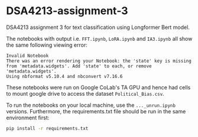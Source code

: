 # DSA4213-assignment-3
DSA4213 assignment 3 for text classification using Longformer Bert model.

The notebooks with output i.e. `FFT.ipynb`, `LoRA.ipynb` and `IA3.ipynb` all show the same following viewing error:
```
Invalid Notebook
There was an error rendering your Notebook: the 'state' key is missing from 'metadata.widgets'. Add 'state' to each, or remove 'metadata.widgets'.
Using nbformat v5.10.4 and nbconvert v7.16.6
```
These notebooks were run on Google CoLab's TA GPU and hence had cells to mount google drive to access the dataset `Political_Bias.csv`. 

To run the notebooks on your local machine, use the `..._unrun.ipynb` versions. Furthermore, the requirements.txt file should be run in the same environment first:
```bash
pip install -r requirements.txt
```